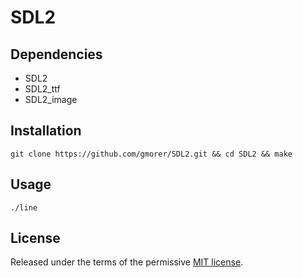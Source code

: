 # SDL2

## Dependencies

- SDL2
- SDL2\_ttf
- SDL2\_image

## Installation

```
git clone https://github.com/gmorer/SDL2.git && cd SDL2 && make
```

## Usage

```
./line
```

## License

Released under the terms of the permissive [MIT license](LICENSE).

